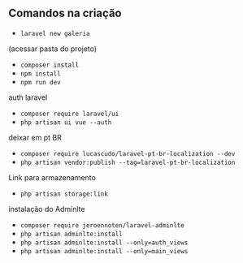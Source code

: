 ## Comandos na criação

- `laravel new galeria`

(acessar pasta do projeto)

- `composer install`
- `npm install`
- `npm run dev`

auth laravel
- `composer require laravel/ui`
- `php artisan ui vue --auth`

deixar em pt BR
- `composer require lucascudo/laravel-pt-br-localization --dev`
- `php artisan vendor:publish --tag=laravel-pt-br-localization`

Link para armazenamento
- `php artisan storage:link`

instalação do Adminlte
- `composer require jeroennoten/laravel-adminlte`
- `php artisan adminlte:install`
- `php artisan adminlte:install --only=auth_views`
- `php artisan adminlte:install --only=main_views`
